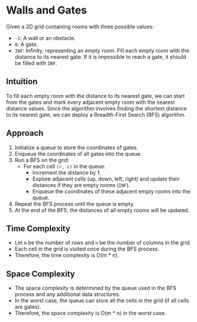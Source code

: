 # Walls and Gates
Given a 2D grid containing rooms with three possible values:
- `-1`: A wall or an obstacle.
- `0`: A gate.
- `INF`: Infinity, representing an empty room. Fill each empty room with the distance to its nearest gate. If it is impossible to reach a gate, it should be filled with `INF`.

## Intuition
To fill each empty room with the distance to its nearest gate, we can start from the gates and mark every adjacent empty room with the nearest distance values. Since the algorithm involves finding the shortest distance to its nearest gate, we can deploy a Breadth-First Search (BFS) algorithm.

## Approach
1. Initialize a queue to store the coordinates of gates.
2. Enqueue the coordinates of all gates into the queue.
3. Run a BFS on the grid:
   - For each cell `(r, c)` in the queue:
     - Increment the distance by 1.
     - Explore adjacent cells (up, down, left, right) and update their distances if they are empty rooms (`INF`).
     - Enqueue the coordinates of these adjacent empty rooms into the queue.
4. Repeat the BFS process until the queue is empty.
5. At the end of the BFS, the distances of all empty rooms will be updated.

## Time Complexity
- Let `m` be the number of rows and `n` be the number of columns in the grid.
- Each cell in the grid is visited once during the BFS process.
- Therefore, the time complexity is O(m * n).

## Space Complexity
- The space complexity is determined by the queue used in the BFS process and any additional data structures.
- In the worst case, the queue can store all the cells in the grid (if all cells are gates).
- Therefore, the space complexity is O(m * n) in the worst case.